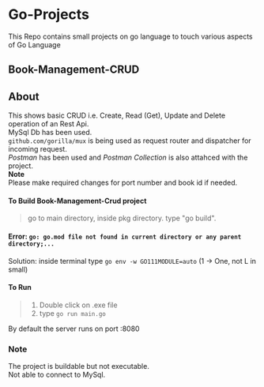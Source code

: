 # Go-Projects
This Repo contains small projects on go language to touch various aspects of Go Language

## Book-Management-CRUD

## About
This shows basic CRUD i.e. Create, Read (Get), Update and Delete operation of an Rest Api.
<br>MySql Db has been used.
<br>`github.com/gorilla/mux` is being used as request router and dispatcher for incoming request.
<br>*Postman* has been used and *Postman Collection* is also attahced with the project.
<br>**Note**
<br>Please make required changes for port number and book id if needed.

#### To Build Book-Management-Crud project
> go to main directory, inside pkg directory.
> type "go build".

#### Error: `go: go.mod file not found in current directory or any parent directory;...`
Solution: inside terminal type `go env -w GO111MODULE=auto` (1 -> One, not L in small)

#### To Run 
> 1. Double click on .exe file
> 2. type `go run main.go`

By default the server runs on port :8080

### **Note**
The project is buildable but not executable.
<br>Not able to connect to MySql.